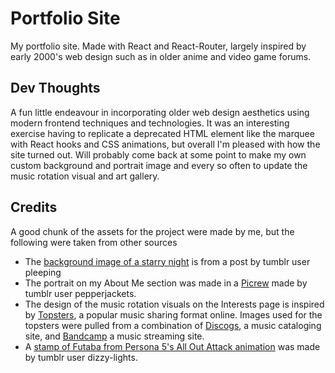 # Portfolio Site
My portfolio site. Made with React and React-Router, largely inspired by early 2000's web design such as in older anime and video game forums. 

## Dev Thoughts
A fun little endeavour in incorporating older web design aesthetics using modern frontend techniques and technologies. It was an interesting exercise having to replicate a deprecated HTML element like the marquee with React hooks and CSS animations, but overall I'm pleased with how the site turned out. Will probably come back at some point to make my own custom background and portrait image and every so often to update the music rotation visual and art gallery.

## Credits
A good chunk of the assets for the project were made by me, but the following were taken from other sources 
* The [background image of a starry night](https://www.tumblr.com/pleeping/47045018500) is from a post by tumblr user pleeping
* The portrait on my About Me section was made in a [Picrew](https://picrew.me/en/image_maker/1322863) made by tumblr user pepperjackets.
* The design of the music rotation visuals on the Interests page is inspired by [Topsters](https://topsters.org/), a popular music sharing format online. Images used for the topsters were pulled from a combination of [Discogs](https://www.discogs.com/), a music cataloging site, and [Bandcamp](https://bandcamp.com/) a music streaming site.
* A [stamp of Futaba from Persona 5's All Out Attack animation](https://www.tumblr.com/dizzy-lights/724850595343876096/i-promised-so-i-shall-deliver-the-other-phantom) was made by tumblr user dizzy-lights.
